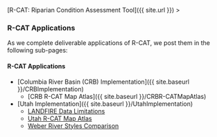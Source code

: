 [R-CAT: Riparian Condition Assessment Tool]({{ site.url }})‎ >

### R-CAT Applications

As we complete deliverable applications of R-CAT, we post them in the following sub-pages:

#### R-CAT Applications

- [Columbia River Basin (CRB) Implementation]({{ site.baseurl }}/CRBImplementation)
  - [CRB R-CAT Map Atlas]({{ site.baseurl }}/CRBR-CATMapAtlas)
- [Utah Implementation]({{ site.baseurl }}/UtahImplementation)
  - [LANDFIRE Data Limitations](http://etal.joewheaton.org/rcat/r-cat-applications/utah/data-limitations)
  - [Utah R-CAT Map Atlas](http://etal.joewheaton.org/rcat/r-cat-applications/utah/map-atlas)
  - [Weber River Styles Comparison](http://etal.joewheaton.org/rcat/r-cat-applications/utah/weber-river-styles-comparison)

